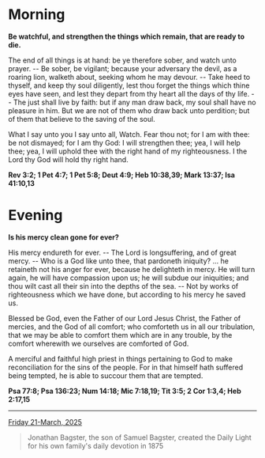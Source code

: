 # Morning

**Be watchful, and strengthen the things which remain, that are ready to die.**
 
The end of all things is at hand: be ye therefore sober, and watch unto prayer. -- Be sober, be vigilant; because your adversary the devil, as a roaring lion, walketh about, seeking whom he may devour. -- Take heed to thyself, and keep thy soul diligently, lest thou forget the things which thine eyes have seen, and lest they depart from thy heart all the days of thy life. -- The just shall live by faith: but if any man draw back, my soul shall have no pleasure in him. But we are not of them who draw back unto perdition; but of them that believe to the saving of the soul.
 
What I say unto you I say unto all, Watch. Fear thou not; for I am with thee: be not dismayed; for I am thy God: I will strengthen thee; yea, I will help thee; yea, I will uphold thee with the right hand of my righteousness. I the Lord thy God will hold thy right hand.  

**Rev 3:2; 1 Pet 4:7; 1 Pet 5:8; Deut 4:9; Heb 10:38,39; Mark 13:37; Isa 41:10,13**

# Evening

**Is his mercy clean gone for ever?**
 
His mercy endureth for ever. -- The Lord is longsuffering, and of great mercy. -- Who is a God like unto thee, that pardoneth iniquity? ... he retaineth not his anger for ever, because he delighteth in mercy. He will turn again, he will have compassion upon us; he will subdue our iniquities; and thou wilt cast all their sin into the depths of the sea. -- Not by works of righteousness which we have done, but according to his mercy he saved us.
 
Blessed be God, even the Father of our Lord Jesus Christ, the Father of mercies, and the God of all comfort; who comforteth us in all our tribulation, that we may be able to comfort them which are in any trouble, by the comfort wherewith we ourselves are comforted of God.
 
A merciful and faithful high priest in things pertaining to God to make reconciliation for the sins of the people. For in that himself hath suffered being tempted, he is able to succour them that are tempted.  

**Psa 77:8; Psa 136:23; Num 14:18; Mic 7:18,19; Tit 3:5; 2 Cor 1:3,4; Heb 2:17,15**

---

[Friday 21-March, 2025](https://t.me/s/daily_light)

> Jonathan Bagster, the son of Samuel Bagster, created the Daily Light for his own family's daily devotion in 1875


